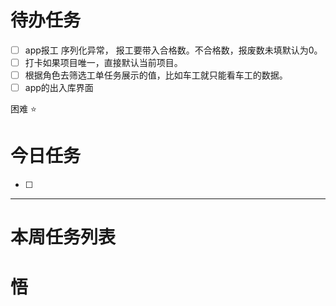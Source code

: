 # 待办任务
- [ ] app报工 序列化异常， 报工要带入合格数。不合格数，报废数未填默认为0。
- [ ] 打卡如果项目唯一，直接默认当前项目。
- [ ] 根据角色去筛选工单任务展示的值，比如车工就只能看车工的数据。
- [ ] app的出入库界面

困难
⭐

# 今日任务
- [ ] 




------
# 本周任务列表



# 悟
